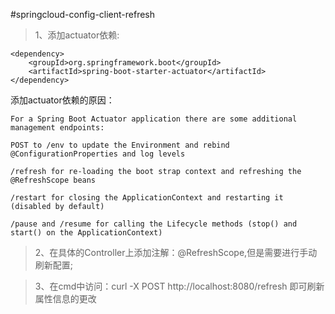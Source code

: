 #springcloud-config-client-refresh

>1、添加actuator依赖:

```
<dependency>
    <groupId>org.springframework.boot</groupId>
    <artifactId>spring-boot-starter-actuator</artifactId>
</dependency>

```

添加actuator依赖的原因：

```
For a Spring Boot Actuator application there are some additional management endpoints:

POST to /env to update the Environment and rebind @ConfigurationProperties and log levels

/refresh for re-loading the boot strap context and refreshing the @RefreshScope beans

/restart for closing the ApplicationContext and restarting it (disabled by default)

/pause and /resume for calling the Lifecycle methods (stop() and start() on the ApplicationContext)

```

>2、在具体的Controller上添加注解：@RefreshScope,但是需要进行手动刷新配置;

>3、在cmd中访问：curl -X POST http://localhost:8080/refresh 即可刷新属性信息的更改